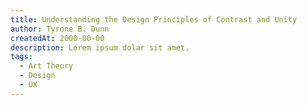 ```yaml
---
title: Understanding the Design Principles of Contrast and Unity
author: Tyrone B. Dunn
createdAt: 2000-00-00
description: Lorem ipsum dolar sit amet.
tags:
  - Art Theory
  - Design
  - UX 
---
```


<script>
	import Admonition from '$lib/components/admonition.svelte';
</script>


